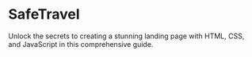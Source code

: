 # SafeTravel
Unlock the secrets to creating a stunning landing page with HTML, CSS, and JavaScript in this comprehensive guide.
